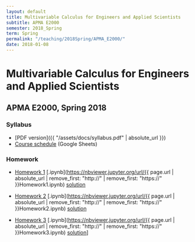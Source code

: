 ```yaml
---
layout: default
title: Multivariable Calculus for Engineers and Applied Scientists
subtitle: APMA E2000
semester: 2018_Spring
term: Spring
permalink: "/teaching/2018Spring/APMA_E2000/"
date: 2018-01-08
---
```


# Multivariable Calculus for Engineers and Applied Scientists

## APMA E2000, Spring 2018

### Syllabus

  * [PDF version]({{ "/assets/docs/syllabus.pdf" | absolute_url }})
  * [Course schedule](https://docs.google.com/spreadsheets/d/1nFewJNfoFeABClZVAZHIfE34L_vIn5Y07PEZRZPeUYk/edit?usp=sharing) (Google Sheets)

### Homework

  * [Homework 1](Homework1) [.ipynb](https://nbviewer.jupyter.org/url/{{ page.url | absolute_url | remove_first: "http://" | remove_first: "https://" }}Homework1.ipynb) [solution](Homework1-sol)
  
  * [Homework 2](Homework2) [.ipynb](https://nbviewer.jupyter.org/url/{{ page.url | absolute_url | remove_first: "http://" | remove_first: "https://" }}Homework2.ipynb) [solution](Homework2-Solu)

  * [Homework 3](Homework3) [.ipynb](https://nbviewer.jupyter.org/url/{{ page.url | absolute_url | remove_first: "http://" | remove_first: "https://" }}Homework3.ipynb) [solution](Homework3-sltn)]